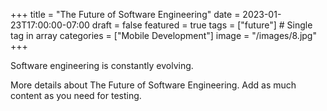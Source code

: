 +++
title = "The Future of Software Engineering"
date = 2023-01-23T17:00:00-07:00
draft = false
featured = true
tags = ["future"] # Single tag in array
categories = ["Mobile Development"]
image = "/images/8.jpg"
+++

Software engineering is constantly evolving.

More details about The Future of Software Engineering. Add as much content as you need for testing.

